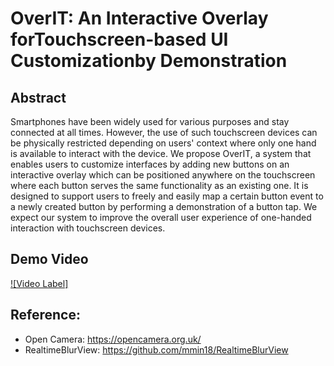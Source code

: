 # OverIT: An Interactive Overlay forTouchscreen-based UI Customizationby Demonstration

## Abstract
Smartphones have been widely used for various purposes and stay connected at all times. However, the use of such touchscreen devices can be physically restricted depending on users' context where only one hand is available to interact with the device. We propose OverIT, a system that enables users to customize interfaces by adding new buttons on an interactive overlay which can be positioned anywhere on the touchscreen where each button serves the same functionality as an existing one. It is designed to support users to freely and easily map a certain button event to a newly created button by performing a demonstration of a button tap. We expect our system to improve the overall user experience of one-handed interaction with touchscreen devices.

## Demo Video
[![Video Label]](https://youtu.be/Kn8XElpQV2s)

## Reference:
* Open Camera: https://opencamera.org.uk/
* RealtimeBlurView: https://github.com/mmin18/RealtimeBlurView
